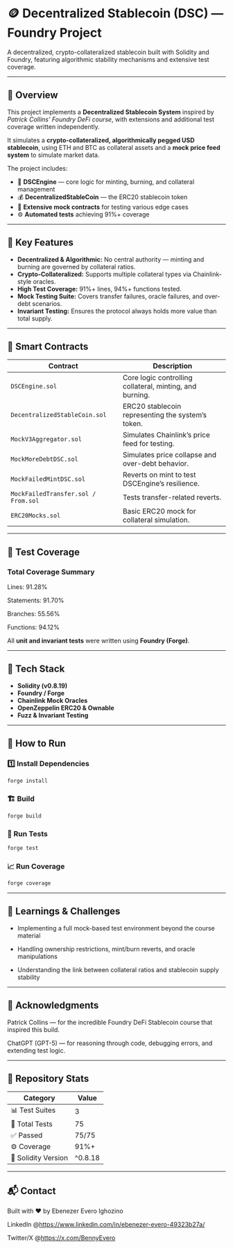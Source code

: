 # 🪙 Decentralized Stablecoin (DSC) — Foundry Project

A decentralized, crypto-collateralized stablecoin built with Solidity and Foundry, featuring algorithmic stability mechanisms and extensive test coverage.

---

## 📖 Overview

This project implements a **Decentralized Stablecoin System** inspired by *Patrick Collins’ Foundry DeFi course*, with extensions and additional test coverage written independently.

It simulates a **crypto-collateralized, algorithmically pegged USD stablecoin**, using ETH and BTC as collateral assets and a **mock price feed system** to simulate market data.

The project includes:

- 🧠 **DSCEngine** — core logic for minting, burning, and collateral management  
- 💰 **DecentralizedStableCoin** — the ERC20 stablecoin token  
- 🧪 **Extensive mock contracts** for testing various edge cases  
- ⚙️ **Automated tests** achieving 91%+ coverage  

---

## 🧩 Key Features

- **Decentralized & Algorithmic:** No central authority — minting and burning are governed by collateral ratios.  
- **Crypto-Collateralized:** Supports multiple collateral types via Chainlink-style oracles.  
- **High Test Coverage:** 91%+ lines, 94%+ functions tested.  
- **Mock Testing Suite:** Covers transfer failures, oracle failures, and over-debt scenarios.  
- **Invariant Testing:** Ensures the protocol always holds more value than total supply.  

---

## 🧱 Smart Contracts

| Contract | Description |
|-----------|-------------|
| `DSCEngine.sol` | Core logic controlling collateral, minting, and burning. |
| `DecentralizedStableCoin.sol` | ERC20 stablecoin representing the system’s token. |
| `MockV3Aggregator.sol` | Simulates Chainlink’s price feed for testing. |
| `MockMoreDebtDSC.sol` | Simulates price collapse and over-debt behavior. |
| `MockFailedMintDSC.sol` | Reverts on mint to test DSCEngine’s resilience. |
| `MockFailedTransfer.sol / From.sol` | Tests transfer-related reverts. |
| `ERC20Mocks.sol` | Basic ERC20 mock for collateral simulation. |

---

## 🧪 Test Coverage

### Total Coverage Summary

Lines: 91.28%

Statements: 91.70%

Branches: 55.56%

Functions: 94.12%


All **unit and invariant tests** were written using **Foundry (Forge)**.

---

## 🧰 Tech Stack

- **Solidity (v0.8.19)**  
- **Foundry / Forge**  
- **Chainlink Mock Oracles**  
- **OpenZeppelin ERC20 & Ownable**  
- **Fuzz & Invariant Testing**

---

## 🚀 How to Run

### 1️⃣ Install Dependencies
```bash
forge install
```

### 🏗️ Build
```bash
forge build
```

### 🧪 Run Tests
```bash
forge test
```

### 📈 Run Coverage
```bash
forge coverage
```

---

## 🧠 Learnings & Challenges

- Implementing a full mock-based test environment beyond the course material

- Handling ownership restrictions, mint/burn reverts, and oracle manipulations

- Understanding the link between collateral ratios and stablecoin supply stability

---

## 🙏 Acknowledgments

Patrick Collins — for the incredible Foundry DeFi Stablecoin course that inspired this build.

ChatGPT (GPT-5) — for reasoning through code, debugging errors, and extending test logic.

---

## 📂 Repository Stats

| Category | Value |
|-----------|-------------|
| 📊 Test Suites | 3 |
| 🧪 Total Tests| 75 |
| ✅ Passed| 75/75 |
| ⚙️ Coverage | 91%+ |
| 🧩 Solidity Version | ^0.8.18 |

---

## 📬 Contact

Built with ❤️ by Ebenezer Evero Ighozino

LinkedIn @https://www.linkedin.com/in/ebenezer-evero-49323b27a/

Twitter/X @https://x.com/BennyEvero